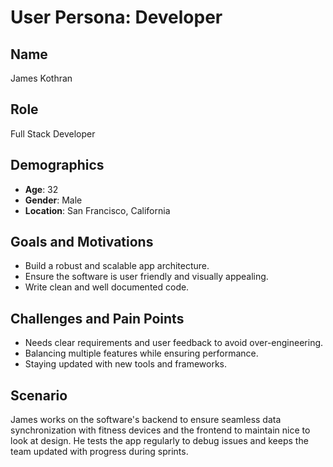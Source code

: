 # User Persona: Developer

## Name
James Kothran

## Role
Full Stack Developer

## Demographics
- **Age**: 32  
- **Gender**: Male  
- **Location**: San Francisco, California  

## Goals and Motivations
- Build a robust and scalable app architecture.  
- Ensure the software is user friendly and visually appealing.  
- Write clean and well documented code.  

## Challenges and Pain Points
- Needs clear requirements and user feedback to avoid over-engineering.  
- Balancing multiple features while ensuring performance.  
- Staying updated with new tools and frameworks.  

## Scenario
James works on the software's backend to ensure seamless data synchronization with fitness devices and the frontend to maintain nice to look at design. He tests the app regularly to debug issues and keeps the team updated with progress during sprints.

